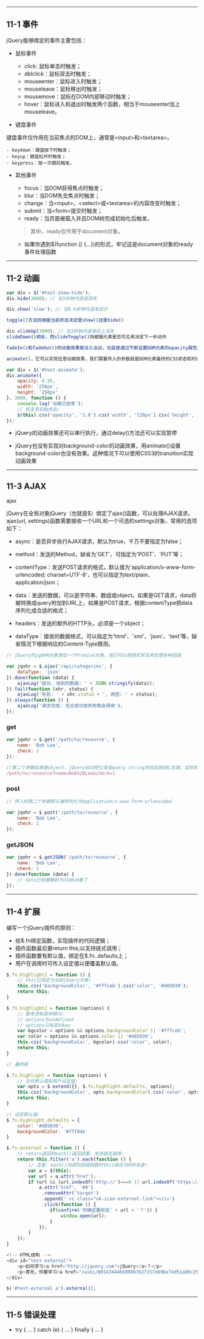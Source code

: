 
---

## 11-1 **事件**

jQuery能够绑定的事件主要包括：

- 鼠标事件

    - click: 鼠标单击时触发；
    - dblclick：鼠标双击时触发；
    - mouseenter：鼠标进入时触发；
    - mouseleave：鼠标移出时触发；
    - mousemove：鼠标在DOM内部移动时触发；
    - hover：鼠标进入和退出时触发两个函数，相当于mouseenter加上mouseleave。

- 键盘事件

键盘事件仅作用在当前焦点的DOM上，通常是\<input>和\<textarea>。

    - keydown：键盘按下时触发；
    - keyup：键盘松开时触发；
    - keypress：按一次键后触发。

- 其他事件

    - focus：当DOM获得焦点时触发；
    - blur：当DOM失去焦点时触发；
    - change：当\<input>、\<select>或\<textarea>的内容改变时触发；
    - submit：当\<form>提交时触发；
    - ready：当页面被载入并且DOM树完成初始化后触发。
    > 其中，ready仅作用于document对象。
    - 如果你遇到$(function () {...})的形式，牢记这是document对象的ready事件处理函数

---

## 11-2 **动画**

``` javascript 
var div = $('#test-show-hide');
div.hide(3000); // 在3秒钟内逐渐消失

div.show('slow'); // 在0.6秒钟内逐渐显示

toggle()方法则根据当前状态决定是show()还是hide()

div.slideUp(3000); // 在3秒钟内逐渐向上消失
slideDown()相反，而slideToggle()则根据元素是否可见来决定下一步动作

fadeIn()和fadeOut()的动画效果是淡入淡出，也就是通过不断设置DOM元素的opacity属性来实现，而fadeToggle()则根据元素是否可见来决定下一步动作

animate()，它可以实现任意动画效果，我们需要传入的参数就是DOM元素最终的CSS状态和时间，jQuery在时间段内不断调整CSS直到达到我们设定的值

var div = $('#test-animate');
div.animate({
    opacity: 0.25,
    width: '256px',
    height: '256px'
}, 3000, function () {
    console.log('动画已结束');
    // 恢复至初始状态:
    $(this).css('opacity', '1.0').css('width', '128px').css('height', '128px');
});

```

- jQuery的动画效果还可以串行执行，通过delay()方法还可以实现暂停

- jQuery也没有实现对background-color的动画效果，用animate()设置background-color也没有效果。这种情况下可以使用CSS3的transition实现动画效果

---

## 11-3 **AJAX**

ajax

jQuery在全局对象jQuery（也就是$）绑定了ajax()函数，可以处理AJAX请求。ajax(url, settings)函数需要接收一个URL和一个可选的settings对象，常用的选项如下：

- async：是否异步执行AJAX请求，默认为true，千万不要指定为false；

- method：发送的Method，缺省为'GET'，可指定为'POST'、'PUT'等；

- contentType：发送POST请求的格式，默认值为'application/x-www-form-urlencoded; charset=UTF-8'，也可以指定为text/plain、application/json；

- data：发送的数据，可以是字符串、数组或object。如果是GET请求，data将被转换成query附加到URL上，如果是POST请求，根据contentType把data序列化成合适的格式；

- headers：发送的额外的HTTP头，必须是一个object；

- dataType：接收的数据格式，可以指定为'html'、'xml'、'json'、'text'等，缺省情况下根据响应的Content-Type猜测。

``` javascript
// jQuery的jqXHR对象类似一个Promise对象，我们可以用链式写法来处理各种回调

var jqxhr = $.ajax('/api/categories', {
    dataType: 'json'
}).done(function (data) {
    ajaxLog('成功, 收到的数据: ' + JSON.stringify(data));
}).fail(function (xhr, status) {
    ajaxLog('失败: ' + xhr.status + ', 原因: ' + status);
}).always(function () {
    ajaxLog('请求完成: 无论成功或失败都会调用');
});

```

### get

``` javascript
var jqxhr = $.get('/path/to/resource', {
    name: 'Bob Lee',
    check: 1
});

//第二个参数如果是object，jQuery自动把它变成query string然后加到URL后面，实际的URL是：
/path/to/resource?name=Bob%20Lee&check=1
```

### post

``` javascript
// 传入的第二个参数默认被序列化为application/x-www-form-urlencoded

var jqxhr = $.post('/path/to/resource', {
    name: 'Bob Lee',
    check: 1
});
```

### getJSON

``` javascript
var jqxhr = $.getJSON('/path/to/resource', {
    name: 'Bob Lee',
    check: 1
}).done(function (data) {
    // data已经被解析为JSON对象了
});
```

---

## 11-4 **扩展**


编写一个jQuery插件的原则：

- 给$.fn绑定函数，实现插件的代码逻辑；
- 插件函数最后要return this;以支持链式调用；
- 插件函数要有默认值，绑定在$.fn.<pluginName>.defaults上；
- 用户在调用时可传入设定值以便覆盖默认值。

``` javascript
$.fn.highlight1 = function () {
    // this已绑定为当前jQuery对象:
    this.css('backgroundColor', '#fffceb').css('color', '#d85030');
    return this;
}

$.fn.highlight2 = function (options) {
    // 要考虑到各种情况:
    // options为undefined
    // options只有部分key
    var bgcolor = options && options.backgroundColor || '#fffceb';
    var color = options && options.color || '#d85030';
    this.css('backgroundColor', bgcolor).css('color', color);
    return this;
}

// 最终版

$.fn.highlight = function (options) {
    // 合并默认值和用户设定值:
    var opts = $.extend({}, $.fn.highlight.defaults, options);
    this.css('backgroundColor', opts.backgroundColor).css('color', opts.color);
    return this;
}

// 设定默认值:
$.fn.highlight.defaults = {
    color: '#d85030',
    backgroundColor: '#fff8de'
}
```

``` javascript
$.fn.external = function () {
    // return返回的each()返回结果，支持链式调用:
    return this.filter('a').each(function () {
        // 注意: each()内部的回调函数的this绑定为DOM本身!
        var a = $(this);
        var url = a.attr('href');
        if (url && (url.indexOf('http://')===0 || url.indexOf('https://')===0)) {
            a.attr('href', '#0')
             .removeAttr('target')
             .append(' <i class="uk-icon-external-link"></i>')
             .click(function () {
                if(confirm('你确定要前往' + url + '？')) {
                    window.open(url);
                }
            });
        }
    });
}

<!-- HTML结构 -->
<div id="test-external">
    <p>如何学习<a href="http://jquery.com">jQuery</a>？</p>
    <p>首先，你要学习<a href="/wiki/001434446689867b27157e896e74d51a89c25cc8b43bdb3000">JavaScript</a>，并了解基本的<a href="https://developer.mozilla.org/en-US/docs/Web/HTML">HTML</a>。</p>
</div>

$('#test-external a').external();
```

---
## 11-5 **错误处理**

- try {
    ...
} catch (e) {
    ...
} finally {
    ...
}

